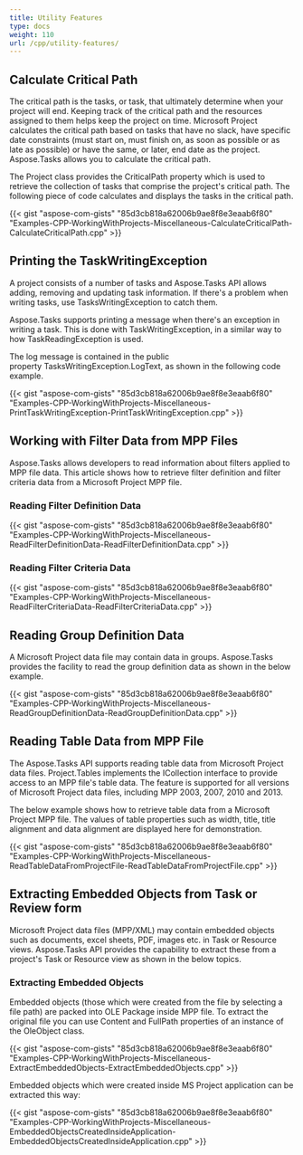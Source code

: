```yaml
---
title: Utility Features
type: docs
weight: 110
url: /cpp/utility-features/
---
```


## **Calculate Critical Path**
The critical path is the tasks, or task, that ultimately determine when your project will end. Keeping track of the critical path and the resources assigned to them helps keep the project on time. Microsoft Project calculates the critical path based on tasks that have no slack, have specific date constraints (must start on, must finish on, as soon as possible or as late as possible) or have the same, or later, end date as the project. Aspose.Tasks allows you to calculate the critical path.

The Project class provides the CriticalPath property which is used to retrieve the collection of tasks that comprise the project's critical path. The following piece of code calculates and displays the tasks in the critical path.

{{< gist "aspose-com-gists" "85d3cb818a62006b9ae8f8e3eaab6f80" "Examples-CPP-WorkingWithProjects-Miscellaneous-CalculateCriticalPath-CalculateCriticalPath.cpp" >}}
## **Printing the TaskWritingException**
A project consists of a number of tasks and Aspose.Tasks API allows adding, removing and updating task information. If there's a problem when writing tasks, use TasksWritingException to catch them.

Aspose.Tasks supports printing a message when there's an exception in writing a task. This is done with TaskWritingException, in a similar way to how TaskReadingException is used.

The log message is contained in the public property TasksWritingException.LogText, as shown in the following code example.

{{< gist "aspose-com-gists" "85d3cb818a62006b9ae8f8e3eaab6f80" "Examples-CPP-WorkingWithProjects-Miscellaneous-PrintTaskWritingException-PrintTaskWritingException.cpp" >}}
## **Working with Filter Data from MPP Files**
Aspose.Tasks allows developers to read information about filters applied to MPP file data. This article shows how to retrieve filter definition and filter criteria data from a Microsoft Project MPP file.
### **Reading Filter Definition Data**
{{< gist "aspose-com-gists" "85d3cb818a62006b9ae8f8e3eaab6f80" "Examples-CPP-WorkingWithProjects-Miscellaneous-ReadFilterDefinitionData-ReadFilterDefinitionData.cpp" >}}
### **Reading Filter Criteria Data**
{{< gist "aspose-com-gists" "85d3cb818a62006b9ae8f8e3eaab6f80" "Examples-CPP-WorkingWithProjects-Miscellaneous-ReadFilterCriteriaData-ReadFilterCriteriaData.cpp" >}}
## **Reading Group Definition Data**
A Microsoft Project data file may contain data in groups. Aspose.Tasks provides the facility to read the group definition data as shown in the below example.

{{< gist "aspose-com-gists" "85d3cb818a62006b9ae8f8e3eaab6f80" "Examples-CPP-WorkingWithProjects-Miscellaneous-ReadGroupDefinitionData-ReadGroupDefinitionData.cpp" >}}
## **Reading Table Data from MPP File**
The Aspose.Tasks API supports reading table data from Microsoft Project data files. Project.Tables implements the ICollection interface to provide access to an MPP file's table data. The feature is supported for all versions of Microsoft Project data files, including MPP 2003, 2007, 2010 and 2013.

The below example shows how to retrieve table data from a Microsoft Project MPP file. The values of table properties such as width, title, title alignment and data alignment are displayed here for demonstration.

{{< gist "aspose-com-gists" "85d3cb818a62006b9ae8f8e3eaab6f80" "Examples-CPP-WorkingWithProjects-Miscellaneous-ReadTableDataFromProjectFile-ReadTableDataFromProjectFile.cpp" >}}
## **Extracting Embedded Objects from Task or Review form**
Microsoft Project data files (MPP/XML) may contain embedded objects such as documents, excel sheets, PDF, images etc. in Task or Resource views. Aspose.Tasks API provides the capability to extract these from a project's Task or Resource view as shown in the below topics.
### **Extracting Embedded Objects**
Embedded objects (those which were created from the file by selecting a file path) are packed into OLE Package inside MPP file. To extract the original file you can use Content and FullPath properties of an instance of the OleObject class.

{{< gist "aspose-com-gists" "85d3cb818a62006b9ae8f8e3eaab6f80" "Examples-CPP-WorkingWithProjects-Miscellaneous-ExtractEmbeddedObjects-ExtractEmbeddedObjects.cpp" >}}

Embedded objects which were created inside MS Project application can be extracted this way:

{{< gist "aspose-com-gists" "85d3cb818a62006b9ae8f8e3eaab6f80" "Examples-CPP-WorkingWithProjects-Miscellaneous-EmbeddedObjectsCreatedInsideApplication-EmbeddedObjectsCreatedInsideApplication.cpp" >}}
